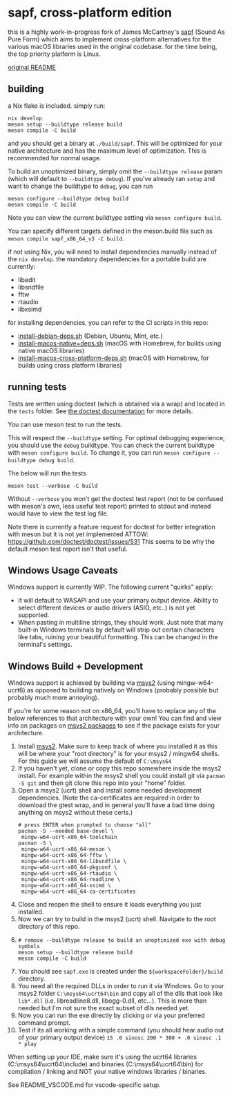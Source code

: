 # sapf, cross-platform edition

this is a highly work-in-progress fork of James McCartney's [sapf](https://github.com/lfnoise/sapf) (Sound As Pure Form) which aims to implement cross-platform alternatives for the various macOS libraries used in the original codebase. for the time being, the top priority platform is Linux.

[original README](README.txt)

## building

a Nix flake is included. simply run:

```shell
nix develop
meson setup --buildtype release build
meson compile -C build
```

and you should get a binary at `./build/sapf`. This will be optimized for your
native architecture and has the maximum level of optimization. This is recommended for
normal usage. 

To build an
unoptimized binary, simply omit the `--buildtype release` param (which will default to
`--buildtype debug`). If you've already ran `setup` and want to change the buildtype to `debug`, you can run
```shell
meson configure --buildtype debug build
meson compile -C build
```
Note you can view the current buildtype setting via `meson configure build`.

You can specify different targets defined in the meson.build file such as `meson compile sapf_x86_64_v3 -C build`.

if not using Nix, you will need to install dependencies manually instead of the `nix develop`. the mandatory dependencies for a portable build are currently:

- libedit
- libsndfile
- fftw
- rtaudio
- libxsimd

for installing dependencies, you can refer to the CI scripts in this repo:

- [install-debian-deps.sh](.github/scripts/install-debian-deps.sh) (Debian, Ubuntu, Mint, etc.)
- [install-macos-native=deps.sh](.github/scripts/install-macos-native-deps.sh) (macOS with Homebrew, for builds using native macOS libraries)
- [install-macos-cross-platform-deps.sh](.github/scripts/install-macos-cross-platform-deps.sh) (macOS with Homebrew, for builds using cross platform libraries)

## running tests
Tests are written using doctest (which is obtained via a wrap) and located in the `tests` folder.
See [the doctest documentation](https://github.com/doctest/doctest/tree/master?tab=readme-ov-file#documentation) for more details.

You can use meson test to run the tests.

This will respect the `--buildtype` setting. For optimal debugging experience,
you should use the `debug` buildtype. You can check the current buildtype with
`meson configure build`. To change it, you can run `meson configure --buildtype debug build`.

The below will run the tests
```shell
meson test --verbose -C build
```
Without `--verbose` you won't get the doctest test report (not to be confused with meson's
own, less useful test report) printed to stdout and instead would have to view the test
log file.

Note there is currently a feature request for doctest for better integration 
with meson but it is not yet implemented ATTOW: https://github.com/doctest/doctest/issues/531
This seems to be why the default meson test report isn't that useful.

## Windows Usage Caveats

Windows support is currently WIP. The following current "quirks" apply:

- It will default to WASAPI and use your primary output device. Ability to select different devices or audio drivers (ASIO, etc..) is not yet supported.
- When pasting in multiline strings, they should work. Just note that many built-in Windows terminals by default will strip out certain characters like tabs,
    ruining your beautiful formatting. This can be changed in the terminal's settings.

## Windows Build + Development

Windows support is achieved by building via [msys2](https://www.msys2.org/) (using mingw-w64-ucrt6) as opposed to building natively on Windows (probably possible but probably much more annoying).

If you're for some reason not on x86_64, you'll have to replace any of the below references to that architecture
with your own! You can find and view info on packages on [msys2 packages](https://packages.msys2.org/queue) to see
if the package exists for your architecture. 

1. Install [msys2](https://www.msys2.org/). Make sure to keep track of where you installed it as this will be where your
"root directory" is for your msys2 / mingw64 shells. For this guide we will assume the default of `C:\msys64`
2. If you haven't yet, clone or copy this repo somewhere inside the msys2 install. For example within the msys2 shell you could install git via
`pacman -S git` and then git clone this repo into your "home" folder.
3. Open a msys2 (ucrt) shell and install some needed development dependencies.
    (Note the ca-certificates are required in order to download the gtest wrap, and in general you'll
    have a bad time doing anything on msys2 without these certs.)
   ```shell
   # press ENTER when prompted to choose "all"
   pacman -S --needed base-devel \
    mingw-w64-ucrt-x86_64-toolchain
   pacman -S \
    mingw-w64-ucrt-x86_64-meson \
    mingw-w64-ucrt-x86_64-fftw \
    mingw-w64-ucrt-x86_64-libsndfile \
    mingw-w64-ucrt-x86_64-pkgconf \
    mingw-w64-ucrt-x86_64-rtaudio \
    mingw-w64-ucrt-x86_64-readline \
    mingw-w64-ucrt-x86_64-xsimd \
    mingw-w64-ucrt-x86_64-ca-certificates
   ```
4. Close and reopen the shell to ensure it loads everything you just installed. 
5. Now we can try to build in the msys2 (ucrt) shell.
Navigate to the root directory of this repo.
6.  ```shell
    # remove --buildtype release to build an unoptimized exe with debug symbols
    meson setup --buildtype release build 
    meson compile -C build
    ```
7. You should see `sapf.exe` is created under the `${workspaceFolder}/build` directory.
8. You need all the required DLLs in order to run it via Windows. Go to your msys2 folder `C:\msys64\ucrt64\bin`
and copy all of the dlls that look like `lib*.dll` (i.e. libreadline8.dll, libogg-0.dll, etc...). This is
more than needed but I'm not sure the exact subset of dlls needed yet.
9. Now you can run the exe directly by clicking or via your preferred command prompt.
10. Test if its all working with a simple command (you should hear audio out of your primary output device)
`15 .0 sinosc 200 * 300 + .0 sinosc .1 * play`

When setting up your IDE, make sure it's using the ucrt64 libraries (C:\msys64\ucrt64\include)
and binaries (C:\msys64\ucrt64\bin) for compilation / linking and NOT your native windows libraries / binaries.

See README_VSCODE.md for vscode-specific setup.